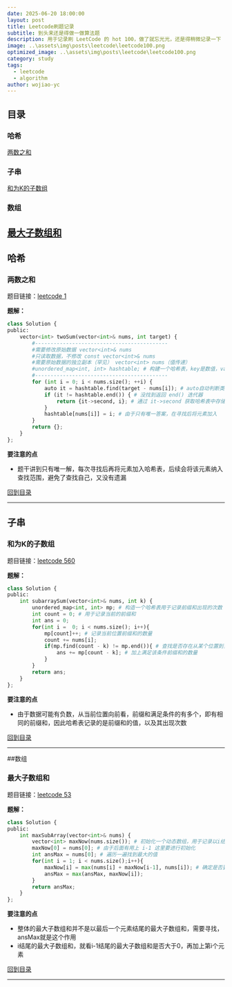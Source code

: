 ```yaml
---
date: 2025-06-20 18:00:00
layout: post
title: Leetcode刷题记录
subtitle: 到头来还是得做一做算法题
description: 用于记录刷 LeetCode 的 hot 100，做了就忘光光，还是得稍微记录一下
image: ..\assets\img\posts\leetcode\leetcode100.png
optimized_image: ..\assets\img\posts\leetcode\leetcode100.png
category: study
tags:
  - leetcode
  - algorithm
author: wojiao-yc
---
```


## 目录

### 哈希
[两数之和](#两数之和)

### 子串
[和为K的子数组](#和为K的子数组)

### 数组
[最大子数组和](#最大子数组和)
---

## 哈希

### 两数之和

题目链接：[leetcode 1](https://leetcode.cn/problems/two-sum/)

**题解：**
```python
class Solution {
public:
    vector<int> twoSum(vector<int>& nums, int target) {
        #-------------------------------------------
        #需要修改原始数据 vector<int>& nums
        #只读取数据，不修改 const vector<int>& nums 
        #需要原始数据的独立副本（罕见） vector<int> nums（值传递）
        #unordered_map<int, int> hashtable; # 构建一个哈希表，key是数值，value是索引
        #-------------------------------------------
        for (int i = 0; i < nums.size(); ++i) {
            auto it = hashtable.find(target - nums[i]); # auto自动判断类型
            if (it != hashtable.end()) { # 没找到返回 end() 迭代器
                return {it->second, i}; # 通过 it->second 获取哈希表中存储的索引
            }
            hashtable[nums[i]] = i; # 由于只有唯一答案，在寻找后将元素加入
        }
        return {};
    }
};
```

**要注意的点**
- 题干讲到只有唯一解，每次寻找后再将元素加入哈希表，后续会将该元素纳入查找范围，避免了查找自己，又没有遗漏

[回到目录](#目录)

---


## 子串

### 和为K的子数组

题目链接：[leetcode 560](https://leetcode.cn/problems/subarray-sum-equals-k/description/?envType=study-plan-v2&envId=top-100-liked)

**题解：**
```python
class Solution {
public:
    int subarraySum(vector<int>& nums, int k) {
        unordered_map<int, int> mp; # 构造一个哈希表用于记录前缀和出现的次数
        int count = 0; # 用于记录当前的前缀和
        int ans = 0; 
        for(int i =  0; i < nums.size(); i++){
            mp[count]++; # 记录当前位置前缀和的数量
            count += nums[i];
            if(mp.find(count - k) != mp.end()){ # 查找是否存在从某个位置到当前位置和为K
                ans += mp[count - k]; # 加上满足该条件前缀和的数量
            }
        }
        return ans;
    }
};
```

**要注意的点**
- 由于数据可能有负数，从当前位置向前看，前缀和满足条件的有多个，即有相同的前缀和，因此哈希表记录的是前缀和的值，以及其出现次数

[回到目录](#目录)

--- 

##数组

### 最大子数组和

题目链接：[leetcode 53](https://leetcode.cn/problems/maximum-subarray/description/?envType=study-plan-v2&envId=top-100-liked)

**题解：**
```python
class Solution {
public:
    int maxSubArray(vector<int>& nums) {
        vector<int> maxNow(nums.size()); # 初始化一个动态数组，用于记录以i结尾的最大子数组和
        maxNow[0] = nums[0]; # 由于后面有用上 i-1 这里要进行初始化
        int ansMax = nums[0]; # 遍历一遍找到最大的值
        for(int i = 1; i < nums.size();i++){
            maxNow[i] = max(nums[i] + maxNow[i-1], nums[i]); # 确定是否要加上前面的部分
            ansMax = max(ansMax, maxNow[i]);
        }
        return ansMax;
    }
};

```

**要注意的点**
- 整体的最大子数组和并不是以最后一个元素结尾的最大子数组和，需要寻找，ansMax就是这个作用
- i结尾的最大子数组和，就看i-1结尾的最大子数组和是否大于0，再加上第i个元素

[回到目录](#目录)

--- 